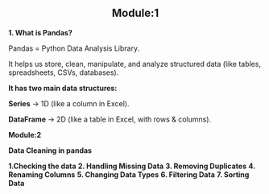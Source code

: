 
<h2 align="center">Module:1</h2>

**1. What is Pandas?**

Pandas = Python Data Analysis Library.

It helps us store, clean, manipulate, and analyze structured data (like tables, spreadsheets, CSVs, databases).

**It has two main data structures:**

**Series** → 1D (like a column in Excel).

**DataFrame** → 2D (like a table in Excel, with rows & columns).

**Module:2**

**Data Cleaning in pandas**

**1.Checking the data**
**2. Handling Missing Data**
**3. Removing Duplicates**
**4. Renaming Columns**
**5. Changing Data Types**
**6. Filtering Data**
**7. Sorting Data**
